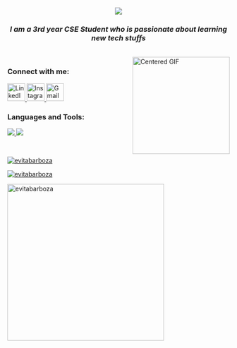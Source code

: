 <h1 align="center">
    <img src="https://readme-typing-svg.herokuapp.com/?font=Righteous&size=35&center=true&vCenter=true&width=500&height=70&duration=4000&lines=Hello+People!+👋;+I'm+Evita+Barboza;&color=000000"/>
</h1>

<h3 align="center">
    <em>I am a 3rd year CSE Student who is passionate about learning new tech stuffs</em>
</h3>

<br>
<!-- <div align="center"> -->
  <img align="right" src="https://i.pinimg.com/originals/49/c3/56/49c356947e7e5d6a353056177e7f66ae.gif" alt="Centered GIF" height="220" />
<!-- </div> -->


<h3 align="left">Connect with me:</h3>
<p align="left">
  <a href="https://linkedin.com/in/evitabarboza" target="_blank" rel="noreferrer">
    <img src="https://skillicons.dev/icons?i=linkedin" alt="LinkedIn" height="40" />
  </a>
  <a href="https://instagram.com/evitabarboza" target="_blank" rel="noreferrer">
    <img src="https://skillicons.dev/icons?i=instagram" alt="Instagram" height="40" />
  </a>
  <a href="mailto:evitabarboza195@gmail.com" target="_blank" rel="noreferrer">
    <img src="https://skillicons.dev/icons?i=gmail" alt="Gmail" height="40" />
  </a>
</p>

<h3 align="left">Languages and Tools:</h3>
<p align="left"> <a href="https://skillsicon.dev" target="_blank" rel="noreferrer"> 
  <img src="https://skillicons.dev/icons?i=react,bootstrap,html,css,vscode,github,figma,tailwind,git,photoshop" />
    <img src="https://skillicons.dev/icons?i=mysql,postman,python,javascript,express,vercel,mongodb,c,java,php" /></p>
<br>




    
<p> <img align="center" src="https://github-readme-stats.vercel.app/api?username=evitabarboza&show_icons=true&locale=en&theme=dark&text_color=ffffff&title_color=00aaff" alt="evitabarboza" />  </p> 
<p>
    <img align="center" src="https://github-readme-streak-stats.herokuapp.com/?user=evitabarboza&theme=dark&background=000000&stroke=ffffff&ring=00aaff&fire=00aaff&currStreakLabel=00aaff&sideNums=ffffff&sideLabels=00aaff&dates=ffffff" alt="evitabarboza" />
</p> 
    <p>
  <img align="center" src="https://github-readme-stats.vercel.app/api/top-langs?username=evitabarboza&show_icons=true&locale=en&layout=compact&theme=dark&text_color=ffffff&title_color=00aaff" alt="evitabarboza" width="355" />
</p> 










